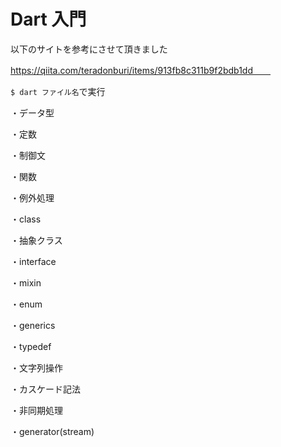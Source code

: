 # Dart 入門　　
以下のサイトを参考にさせて頂きました　　

https://qiita.com/teradonburi/items/913fb8c311b9f2bdb1dd　　

`$ dart ファイル名`で実行

・データ型　　

・定数　　

・制御文　　

・関数　　

・例外処理　　

・class　　

・抽象クラス　　

・interface　　

・mixin　　

・enum　　

・generics　　

・typedef　　

・文字列操作　　

・カスケード記法　　

・非同期処理　　

・generator(stream)



